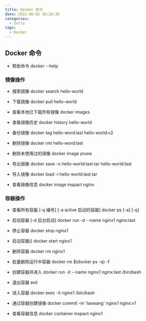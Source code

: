 ```yaml
---
title: Docker 命令
date: 2022-06-02 16:20:30
categories: 
  - Infra
tags: 
  - Docker
---
```


## Docker 命令

- 帮助命令
docker --help

### 镜像操作

- 搜索镜像
docker search hello-world

- 下载镜像
docker pull hello-world

- 查看本地已下载所有镜像
docker images

- 查看镜像历史
docker history hello-world

- 备份镜像
docker tag hello-word:last hello-world:v2

- 删除镜像
docker rmi hello-word:last

- 删除未使用过的镜像
docker image prune

- 导出镜像
docker save -o hello-world:last.tar hello-world:last

- 导入镜像
docker load -i hello-world:last.tar

- 查看镜像信息
docker image inspact nginx

### 容器操作
 
- 查看所有容器 [-q 编号] [-a active 启动的容器]
docker ps [-a] [-q]

- 启动容器 [-d 后台启动]
docker run -d --name nginx1 nginx:last

- 停止容器
docker stop nginx1

- 启动容器()
docker start nginx1

- 删除容器
docker rm nginx1

- 批量删除运行中容器
docker rm $(docker ps -q) -f

- 创建容器并进入
docker run -it --name nginx1 nginx:last /bin/bash

- 退出容器
exit

- 进入容器
docker exec -it nginx1 /bin/bash

- 通过容器创建镜像
docker commit -m 'laowang' nginx1 nginx:v1

- 查看容器信息
docker container inspact nginx1
